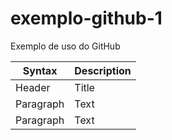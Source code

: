 # exemplo-github-1
Exemplo de uso do GitHub

| Syntax | Description |
| --- | ----------- |
| Header | Title |
| Paragraph | Text |
| Paragraph | Text |
